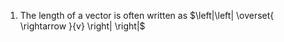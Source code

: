 1.  The length of a vector is often written as $\left|\left| \overset{ \rightarrow }{v} \right| \right|$
